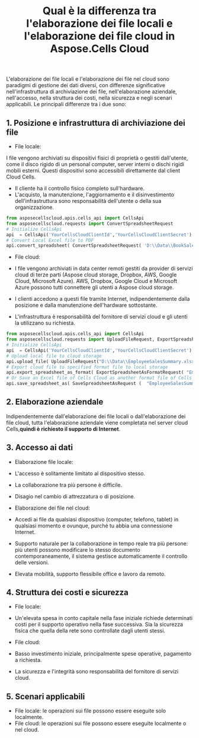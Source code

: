 ﻿---
title: Qual è la differenza tra l'elaborazione dei file locali e l'elaborazione dei file cloud in Aspose.Cells Cloud
second_title: Documen
ArticleTitle: What is the difference between local file processing and cloud file processing in Aspose.Cells Cloud
linktitle: Elaborazione file locale vs. Elaborazione file cloud
type: docs
url: /it/learn/local-file-processing-vs-cloud-file-processing/
description: Qual è la differenza tra l'elaborazione di file locali e l'elaborazione di file cloud? L'elaborazione di file locali e l'elaborazione di file cloud sono due paradigmi di gestione dei dati fondamentalmente diversi, con differenze significative in termini di infrastruttura di archiviazione, elaborazione aziendale, accesso, struttura dei costi, sicurezza e scenari applicabili.
weight: 10
kwords: Excel Cloud API, REST, Foglio di calcolo, PDF, CSV, Json, Markdown, Elaborazione file locale vs. Elaborazione file cloud
---
L'elaborazione dei file locali e l'elaborazione dei file nel cloud sono paradigmi di gestione dei dati diversi, con differenze significative nell'infrastruttura di archiviazione dei file, nell'elaborazione aziendale, nell'accesso, nella struttura dei costi, nella sicurezza e negli scenari applicabili. Le principali differenze tra i due sono:

## 1. Posizione e infrastruttura di archiviazione dei file

- File locale:

 I file vengono archiviati su dispositivi fisici di proprietà o gestiti dall'utente, come il disco rigido di un personal computer, server interni o dischi rigidi mobili esterni. Questi dispositivi sono accessibili direttamente dal client Cloud Cells.
 - Il cliente ha il controllo fisico completo sull'hardware.
 - L'acquisto, la manutenzione, l'aggiornamento e il disinvestimento dell'infrastruttura sono responsabilità dell'utente o della sua organizzazione.

```Python
from asposecellscloud.apis.cells_api import CellsApi
from asposecellscloud.requests import ConvertSpreadsheetRequest
# Initialize CellsApi
api  = CellsApi('YourCellsCloudClientId','YourCellsCloudClientSecret')
# Convert Local Excel file to PDF
api.convert_spreadsheet( ConvertSpreadsheetRequest( 'D:\\Data\\BookSales.xlsx', "pdf" ) , local_outpath = "BookSales.pdf")

```

- File cloud:

 - I file vengono archiviati in data center remoti gestiti da provider di servizi cloud di terze parti (Aspose cloud storage, Dropbox, AWS, Google Cloud, Microsoft Azure). AWS, Dropbox, Google Cloud e Microsoft Azure possono tutti connettere gli utenti a Aspose cloud storage.
 - I clienti accedono a questi file tramite Internet, indipendentemente dalla posizione e dalla manutenzione dell'hardware sottostante.
 - L'infrastruttura è responsabilità del fornitore di servizi cloud e gli utenti la utilizzano su richiesta.

```Python
from asposecellscloud.apis.cells_api import CellsApi
from asposecellscloud.requests import UploadFileRequest, ExportSpreadsheetAsFormatRequest, SaveSpreadsheetAsRequest
# Initialize CellsApi
api  = CellsApi('YourCellsCloudClientId','YourCellsCloudClientSecret')
# Upload local file to cloud storage
api.upload_file( UploadFileRequest("D:\\Data\\EmployeeSalesSummary.xlsx", "PythonSDK/EmployeeSalesSummary.xlsx"))
# Export cloud file to specified format file to local storage
api.export_spreadsheet_as_format( ExportSpreadsheetAsFormatRequest( "EmployeeSalesSummary.xlsx","pdf" ,folder= "PythonSDK"  ) , local_outpath="D:\\DataOutput\\EmployeeSalesSummary.pdf" )
# Or Save an Excel file of Cells Cloud as another format file of Cells Cloud. 
api.save_spreadsheet_as( SaveSpreadsheetAsRequest (  "EmployeeSalesSummary.xlsx","pdf" ,folder= RemoteFolder ) )

```

## 2. Elaborazione aziendale

Indipendentemente dall'elaborazione dei file locali o dall'elaborazione dei file cloud, tutta l'elaborazione aziendale viene completata nel server cloud Cells,**quindi è richiesto il supporto di Internet**.

## 3. Accesso ai dati

- Elaborazione file locale:

 - L'accesso è solitamente limitato al dispositivo stesso.
 - La collaborazione tra più persone è difficile.
 - Disagio nel cambio di attrezzatura o di posizione.

- Elaborazione dei file nel cloud:

 - Accedi ai file da qualsiasi dispositivo (computer, telefono, tablet) in qualsiasi momento e ovunque, purché tu abbia una connessione Internet.
 - Supporto naturale per la collaborazione in tempo reale tra più persone: più utenti possono modificare lo stesso documento contemporaneamente, il sistema gestisce automaticamente il controllo delle versioni.
 - Elevata mobilità, supporto flessibile office e lavoro da remoto.
  
## 4. Struttura dei costi e sicurezza

- File locale:
  
 - Un'elevata spesa in conto capitale nella fase iniziale richiede determinati costi per il supporto operativo nella fase successiva.
 Sia la sicurezza fisica che quella della rete sono controllate dagli utenti stessi.

- File cloud:

 - Basso investimento iniziale, principalmente spese operative, pagamento a richiesta.
 - La sicurezza e l'integrità sono responsabilità del fornitore di servizi cloud.

## 5. Scenari applicabili

- File locale: le operazioni sui file possono essere eseguite solo localmente.
- File cloud: le operazioni sui file possono essere eseguite localmente o nel cloud.
